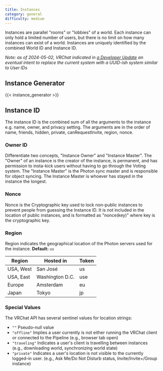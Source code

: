 ```yaml
---
title: Instances
category: general
difficulty: medium
---
```


Instances are parallel "rooms" or "lobbies" of a world.
Each instance can only hold a limited number of users, but there is no limit on how many instances can exist of a world.
Instances are uniquely identified by the combined World ID and Instance ID.

*Note: as of 2024-05-02, VRChat indicated in [a Developer Update](https://ask.vrchat.com/t/developer-update-2-may-2024/24284#changes-to-instance-apis-and-auto-creation-13) an eventual intent to replace the current system with a UUID-ish system similar to User IDs*

## Instance Generator

{{< instance_generator >}}

## Instance ID

The instance ID is the combined sum of all the arguments to the instance e.g. name, owner, and privacy setting.
The arguments are in the order of name, friends, hidden, private, canRequestInvite, region, nonce.

### Owner ID

Differentiate two concepts, "Instance Owner" and "Instance Master".
The "Owner" of an instance is the creator of the instance, is permanent, and has permission to insta-kick users without having to go through the Voting system.
The "Instance Master" is the Photon sync master and is responsible for object syncing. The Instance Master is whoever has stayed in the instance the longest.

### Nonce

Nonce is the Cryptographic key used to lock non-public instances to prevent people from guessing the Instance ID. It is not included in the location of public instances, and is formatted as "nonce(key)" where key is the cryptographic key.

### Region

Region indicates the geographical location of the Photon servers used for the instance. **Default:** `us`

Region | Hosted in | Token
-------|-----------|------
USA, West | San José | us
USA, East | Washington D.C. | use
Europe | Amsterdam | eu
Japan | Tokyo | jp

### Special Values

The VRChat API has several sentinel values for location strings:

- `""` Pseudo-null value
- `"offline"` Implies a user currently is not either running the VRChat client or connected to the Pipeline (e.g., browser tab open)
- `"traveling"` Indicates a user's client is travelling between instances (e.g., downloading world, synchronizing world state)
- `"private"` Indicates a user's location is not visible to the currently logged-in user. (e.g., Ask Me/Do Not Disturb status, Invite/Invite+/Group instance)
